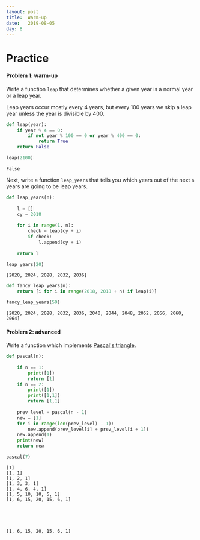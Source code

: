 ```yaml
---
layout: post
title:  Warm-up
date:   2019-08-05
day: 8
---
```



# Practice


#### Problem 1: warm-up
Write a function `leap` that determines whether a given year is a normal year or a leap year.

Leap years occur mostly every 4 years, but every 100 years we skip a leap year unless the year is divisible by 400.


```python
def leap(year):
    if year % 4 == 0:
        if not year % 100 == 0 or year % 400 == 0:
            return True
    return False

leap(2100)
```




    False



Next, write a function `leap_years` that tells you which years out of the next `n` years are going to be leap years.


```python
def leap_years(n):
    
    l = []
    cy = 2018
    
    for i in range(1, n):
        check = leap(cy + i)
        if check:
            l.append(cy + i)
            
    return l

leap_years(20)
```




    [2020, 2024, 2028, 2032, 2036]




```python
def fancy_leap_years(n):
    return [i for i in range(2018, 2018 + n) if leap(i)]

fancy_leap_years(50)
```




    [2020, 2024, 2028, 2032, 2036, 2040, 2044, 2048, 2052, 2056, 2060, 2064]



#### Problem 2: advanced

Write a function which implements [Pascal's triangle](http://mathforum.org/dr.math/faq/faq.pascal.triangle.html).


```python
def pascal(n):
    
    if n == 1:
        print([1])
        return [1]
    if n == 2:
        print([1])
        print([1,1])
        return [1,1]
    
    prev_level = pascal(n - 1)
    new = [1]
    for i in range(len(prev_level) - 1):
        new.append(prev_level[i] + prev_level[i + 1])
    new.append(1)
    print(new)
    return new
```


```python
pascal(7)
```

    [1]
    [1, 1]
    [1, 2, 1]
    [1, 3, 3, 1]
    [1, 4, 6, 4, 1]
    [1, 5, 10, 10, 5, 1]
    [1, 6, 15, 20, 15, 6, 1]





    [1, 6, 15, 20, 15, 6, 1]




```python

```
